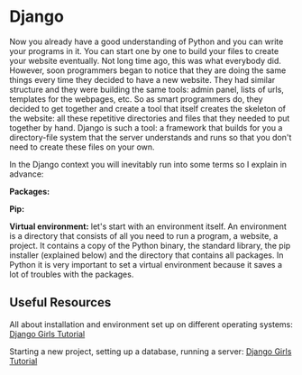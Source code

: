 # Django

Now you already have a good understanding of Python and you can write your programs in it. You can start one by one to build your files to create your website eventually. Not long time ago, this was what everybody did. However, soon programmers began to notice that they are doing the same things every time they decided to have a new website. They had similar structure and they were building the same tools: admin panel, lists of urls, templates for the webpages, etc. So as smart programmers do, they decided to get together and create a tool that itself creates the skeleton of the website: all these repetitive directories and files that they needed to put together by hand. Django is such a tool: a framework that builds for you a directory-file system that the server understands and runs so that you don't need to create these files on your own. 

In the Django context you will inevitably run into some terms so I explain in advance: 

**Packages:** 

**Pip:**

**Virtual environment:** let's start with an environment itself. An environment is a directory that consists of all you need to run a program, a website, a project. It contains a copy of the Python binary, the standard library, the pip installer (explained below) and the directory that contains all packages. In Python it is very important to set a virtual environment because it saves a lot of troubles with the packages. 

## Useful Resources

All about installation and environment set up on different operating systems: [Django Girls Tutorial](https://tutorial.djangogirls.org/en/django_installation/)    

Starting a new project, setting up a database, running a server: [Django Girls Tutorial](https://tutorial.djangogirls.org/en/django_start_project/)
